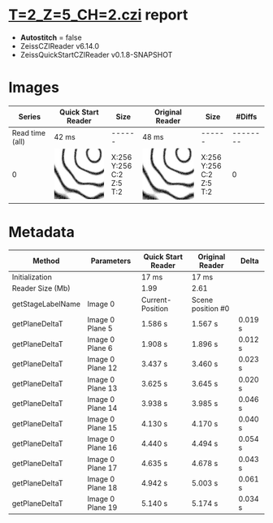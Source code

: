 # [T=2_Z=5_CH=2.czi](https://zenodo.org/record/7015307/files/T%3D2_Z%3D5_CH%3D2.czi) report
 - **Autostitch** = false
 - ZeissCZIReader v6.14.0
 - ZeissQuickStartCZIReader v0.1.8-SNAPSHOT

# Images 

| Series            | Quick Start Reader | Size | Original Reader | Size | #Diffs |
|-------------------|--------------------|------|-----------------|------|--------|
| Read time (all)   |42 ms|------|48 ms|------|--------|
|0|![T=2_Z=5_CH=2.quick_true.flat_true.stitch_false.series_0.jpg](T=2_Z=5_CH=2/T=2_Z=5_CH=2.quick_true.flat_true.stitch_false.series_0.jpg)|X:256<br>Y:256<br>C:2<br>Z:5<br>T:2|![T=2_Z=5_CH=2.quick_false.flat_true.stitch_false.series_0.jpg](T=2_Z=5_CH=2/T=2_Z=5_CH=2.quick_false.flat_true.stitch_false.series_0.jpg)|X:256<br>Y:256<br>C:2<br>Z:5<br>T:2|0|

# Metadata

|  Method            | Parameters       | Quick Start Reader | Original Reader | Delta  |
| -------------------|------------------|--------------------|-----------------|------- |
| Initialization     |                  |17 ms|17 ms|        |
| Reader Size (Mb)     |                  |1.99|2.61|        |
| getStageLabelName| Image 0 | Current-Position| Scene position #0| |
| getPlaneDeltaT| Image 0 Plane 5 |  1.586 s |  1.567 s | 0.019 s |
| getPlaneDeltaT| Image 0 Plane 6 |  1.908 s |  1.896 s | 0.012 s |
| getPlaneDeltaT| Image 0 Plane 12 |  3.437 s |  3.460 s | 0.023 s |
| getPlaneDeltaT| Image 0 Plane 13 |  3.625 s |  3.645 s | 0.020 s |
| getPlaneDeltaT| Image 0 Plane 14 |  3.938 s |  3.985 s | 0.046 s |
| getPlaneDeltaT| Image 0 Plane 15 |  4.130 s |  4.170 s | 0.040 s |
| getPlaneDeltaT| Image 0 Plane 16 |  4.440 s |  4.494 s | 0.054 s |
| getPlaneDeltaT| Image 0 Plane 17 |  4.635 s |  4.678 s | 0.043 s |
| getPlaneDeltaT| Image 0 Plane 18 |  4.942 s |  5.003 s | 0.061 s |
| getPlaneDeltaT| Image 0 Plane 19 |  5.140 s |  5.174 s | 0.034 s |
